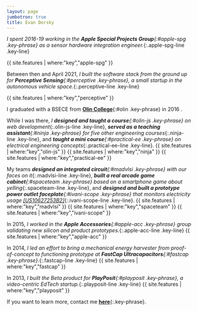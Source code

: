```yaml
---
layout: page
jumbotron: true
title: Evan Dorsky
---
```


_I spent 2016-19 working in the **Apple Special Projects Group**{:#apple-spg .key-phrase} as a sensor hardware integration engineer._{:.apple-spg-line .key-line}

{{ site.features | where:"key","apple-spg" }}

Between then and April 2021, _I built the software stack from the ground up for **Perceptive Sensing**{:#perceptive .key-phrase}, a small startup in the autonomous vehicle space._{:.perceptive-line .key-line}

{{ site.features | where:"key","perceptive" }}

I graduated with a BSECE from <a href="https://www.olin.edu" target="blank"><b>Olin College</b></a>{:#olin .key-phrase} in 2016 .

<div markdown="1" id="index-indent">

While I was there, _I **designed and taught a course**{:#olin-js .key-phrase} on web development_{:.olin-js-line .key-line},
_**served as a teaching assistant**{:#ninja .key-phrase} for five other engineering courses_{:.ninja-line .key-line},
and _**taught a mini course**{:#practical-ee .key-phrase} on electrical engineering concepts_{:.practical-ee-line .key-line}.
{{ site.features | where:"key","olin-js" }}
{{ site.features | where:"key","ninja" }}
{{ site.features | where:"key","practical-ee" }}

My teams _**designed an integrated circuit**{:#madvlsi .key-phrase} with our faces on it_{:.madvlsi-line .key-line},
_**built a real arcade game cabinet**{:#spaceteam .key-phrase} based on a smartphone game about yelling_{:.spaceteam-line .key-line},
and _**designed and built a prototype power outlet faceplate**{:#ivani-scope .key-phrase} that monitors electricity usage [[US10627253B2]](https://patents.google.com/patent/US10627253B2/en)_{:.ivani-scope-line .key-line}.
{{ site.features | where:"key","madvlsi" }}
{{ site.features | where:"key","spaceteam" }}
{{ site.features | where:"key","ivani-scope" }}

</div>

In 2015, _I worked in the **Apple Accessories**{:#apple-acc .key-phrase} group validating new silicon and product prototypes._{:.apple-acc-line .key-line}
{{ site.features | where:"key","apple-acc" }}

In 2014, _I led an effort to bring a mechanical energy harvester from proof-of-concept to functioning prototype at **FastCap Ultracapacitors**{:#fastcap .key-phrase}._{:.fastcap-line .key-line}
{{ site.features | where:"key","fastcap" }}

In 2013, _I built the Beta product for **PlayPosit**{:#playposit .key-phrase}, a video-centric EdTech startup._{:.playposit-line .key-line}
{{ site.features | where:"key","playposit" }}


If you want to learn more, contact me [**here**](mailto:evan.dorsky@icloud.com){:.key-phrase}.
